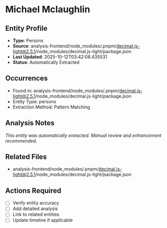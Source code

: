 # Michael Mclaughlin

## Entity Profile
- **Type**: Persons
- **Source**: analysis-frontend/node_modules/.pnpm/decimal.js-light@2.5.1/node_modules/decimal.js-light/package.json
- **Last Updated**: 2025-10-12T03:42:08.435531
- **Status**: Automatically Extracted

## Occurrences
- Found in: analysis-frontend/node_modules/.pnpm/decimal.js-light@2.5.1/node_modules/decimal.js-light/package.json
- Entity Type: persons
- Extraction Method: Pattern Matching

## Analysis Notes
*This entity was automatically extracted. Manual review and enhancement recommended.*

## Related Files
- analysis-frontend/node_modules/.pnpm/decimal.js-light@2.5.1/node_modules/decimal.js-light/package.json

## Actions Required
- [ ] Verify entity accuracy
- [ ] Add detailed analysis
- [ ] Link to related entities
- [ ] Update timeline if applicable
